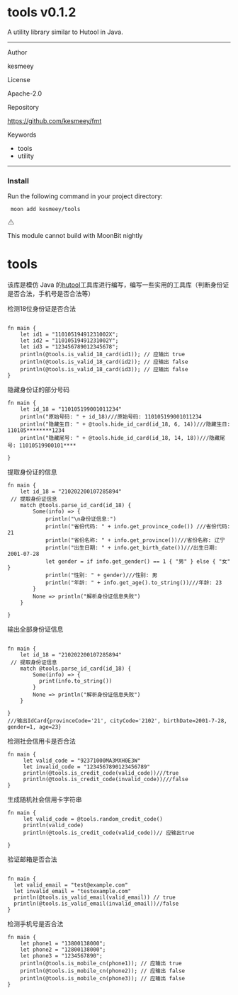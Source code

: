 
<div id="mod-info">
    <h1 id="mod-title"> tools <span id="mod-version">v0.1.2</span></h1>
    A utility library similar to Hutool in Java.
    <hr/>
    <div id="mod-meta-data">
        <div>
            <p>Author</p>
            <p>kesmeey</p>
        </div>
        <div>
            <p>License</p>
            <p>Apache-2.0</p>
        </div>
        <div>
            <p>Repository</p>
            <p><a href="https://github.com/kesmeey/fmt">https://github.com/kesmeey/fmt</a></p>
        </div>
        <div>
            <p>Keywords</p>
            <ul id="mod-keywords">
                <li>tools</li>
                <li>utility</li>
            </ul>
        </div>
    </div>
    <hr/>
    <div id="mod-install-info">
        <h3>Install</h3>
        <p>Run the following command in your project directory: </p>
        <pre><code> moon add kesmeey/tools </code></pre>
    <div id="build-error"> 
      <svg t="1727332159497" class="icon" viewBox="0 0 1024 1024" version="1.1" xmlns="http://www.w3.org/2000/svg" p-id="5301" width="16" height="16"><path d="M545.718857 130.608762c11.337143 6.265905 20.699429 15.555048 26.989714 26.819048l345.014858 617.667047a68.87619 68.87619 0 0 1-26.989715 93.915429c-10.313143 5.705143-21.942857 8.704-33.718857 8.704H166.985143A69.266286 69.266286 0 0 1 97.52381 808.643048c0-11.751619 2.998857-23.28381 8.752761-33.548191l344.990477-617.642667a69.656381 69.656381 0 0 1 94.451809-26.819047zM512 191.000381L166.985143 808.643048H856.990476L512 191.000381zM546.718476 670.47619v69.071239h-69.461333V670.47619h69.485714z m0-298.374095v252.318476h-69.461333V372.102095h69.485714z" p-id="5302" fill="#707070"></path></svg>
      <div>
        <p id="build-error-title">This module cannot build with MoonBit nightly</p>
      </div>
    </div>
    </div>
</div>



# tools

该库是模仿 Java 的[hutool](https://github.com/dromara/hutool)工具库进行编写，编写一些实用的工具库（判断身份证是否合法，手机号是否合法等）

检测18位身份证是否合法

```

fn main {
    let id1 = "11010519491231002X";
    let id2 = "11010519491231002Y";
    let id3 = "123456789012345678";
    println(@tools.is_valid_18_card(id1)); // 应输出 true
    println(@tools.is_valid_18_card(id2)); // 应输出 false
    println(@tools.is_valid_18_card(id3)); // 应输出 false
}
```

隐藏身份证的部分号码

```
fn main {
    let id_18 = "110105199001011234"
    println("原始号码: " + id_18)///原始号码: 110105199001011234
    println("隐藏生日: " + @tools.hide_id_card(id_18, 6, 14))///隐藏生日: 110105********1234
    println("隐藏尾号: " + @tools.hide_id_card(id_18, 14, 18))///隐藏尾号: 11010519900101****
    
}
```



提取身份证的信息

```
fn main {
    let id_18 = "210202200107285894"
 // 提取身份证信息
    match @tools.parse_id_card(id_18) {
        Some(info) => {
            println("\n身份证信息:")
            println("省份代码: " + info.get_province_code()) ///省份代码: 21
            println("省份名称: " + info.get_province())///省份名称: 辽宁
            println("出生日期: " + info.get_birth_date())///出生日期: 2001-07-28
            let gender = if info.get_gender() == 1 { "男" } else { "女" }
            println("性别: " + gender)///性别: 男
            println("年龄: " + info.get_age().to_string())///年龄: 23
        }
        None => println("解析身份证信息失败")
    }
    
}

```



输出全部身份证信息

```

fn main {
    let id_18 = "210202200107285894"
 // 提取身份证信息
    match @tools.parse_id_card(id_18) {
        Some(info) => {
          print(info.to_string())
        }
        None => println("解析身份证信息失败")
    }
    
}
///输出IdCard{provinceCode='21', cityCode='2102', birthDate=2001-7-28, gender=1, age=23}
```

检测社会信用卡是否合法

```
fn main {
     let valid_code = "92371000MA3MXH0E3W"
     let invalid_code = "1234567890123456789"
     println(@tools.is_credit_code(valid_code))///true
     println(@tools.is_credit_code(invalid_code))///false
}
```

生成随机社会信用卡字符串

```
fn main {
     let valid_code = @tools.random_credit_code()
     println(valid_code)
     println(@tools.is_credit_code(valid_code))// 应输出true
   
}
```



验证邮箱是否合法

```

fn main {
  let valid_email = "test@example.com"
  let invalid_email = "testexample.com"
  println(@tools.is_valid_email(valid_email)) // true
  println(@tools.is_valid_email(invalid_email))//false
}
```





检测手机号是否合法

```
fn main {
    let phone1 = "13800138000";
    let phone2 = "12800138000";
    let phone3 = "1234567890";
    println(@tools.is_mobile_cn(phone1)); // 应输出 true
    println(@tools.is_mobile_cn(phone2)); // 应输出 false
    println(@tools.is_mobile_cn(phone3)); // 应输出 false
}

```
